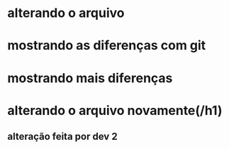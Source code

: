 # alterando o arquivo
# mostrando as diferenças com git

# mostrando mais diferenças
<h1>alterando o arquivo novamente(/h1)
<h2> alteração feita por dev 2 </h2>